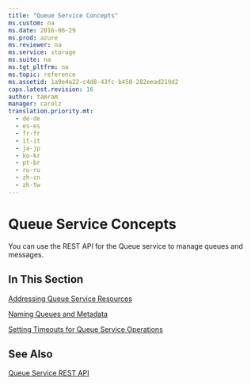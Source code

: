 ```yaml
---
title: "Queue Service Concepts"
ms.custom: na
ms.date: 2016-06-29
ms.prod: azure
ms.reviewer: na
ms.service: storage
ms.suite: na
ms.tgt_pltfrm: na
ms.topic: reference
ms.assetid: 1a9e4a22-c4d8-43fc-b450-282eead219d2
caps.latest.revision: 16
author: tamram
manager: carolz
translation.priority.mt: 
  - de-de
  - es-es
  - fr-fr
  - it-it
  - ja-jp
  - ko-kr
  - pt-br
  - ru-ru
  - zh-cn
  - zh-tw
---
```

# Queue Service Concepts
You can use the REST API for the Queue service to manage queues and messages.  
  
## In This Section  
 [Addressing Queue Service Resources](../StorageServicesREST/Addressing-Queue-Service-Resources.md)  
  
 [Naming Queues and Metadata](../StorageServicesREST/Naming-Queues-and-Metadata.md)  
  
 [Setting Timeouts for Queue Service Operations](../StorageServicesREST/Setting-Timeouts-for-Queue-Service-Operations.md)  
  
## See Also  
 [Queue Service REST API](../StorageServicesREST/Queue-Service-REST-API.md)